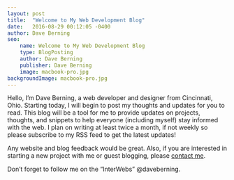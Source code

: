 ```yaml
---
layout: post
title:  "Welcome to My Web Development Blog"
date:   2016-08-29 00:12:05 -0400
author: Dave Berning
seo:
    name: Welcome to My Web Development Blog
    type: BlogPosting
    author: Dave Berning
    publisher: Dave Berning
    image: macbook-pro.jpg
backgroundImage: macbook-pro.jpg
---
```


Hello, I’m Dave Berning, a web developer and designer from Cincinnati, Ohio. Starting today, I will begin to post my thoughts and updates for you to read. This blog will be a tool for me to provide updates on projects, thoughts, and snippets to help everyone (including myself) stay informed with the web. I plan on writing at least twice a month, if not weekly so please subscribe to my RSS feed to get the latest updates!

Any website and blog feedback would be great. Also, if you are interested in starting a new project with me or guest blogging, please [contact me](http://daveberning.io/connect/).

Don’t forget to follow me on the “InterWebs” @daveberning.
